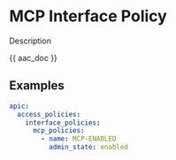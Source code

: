# MCP Interface Policy

Description

{{ aac_doc }}
## Examples

```yaml
apic:
  access_policies:
    interface_policies:
      mcp_policies:
        - name: MCP-ENABLED
          admin_state: enabled
```
